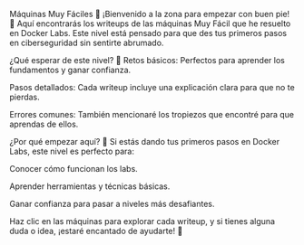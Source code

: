 Máquinas Muy Fáciles 🐣
¡Bienvenido a la zona para empezar con buen pie! 🚀 Aquí encontrarás los writeups de las máquinas Muy Fácil que he resuelto en Docker Labs. Este nivel está pensado para que des tus primeros pasos en ciberseguridad sin sentirte abrumado.

¿Qué esperar de este nivel? 🎯
Retos básicos: Perfectos para aprender los fundamentos y ganar confianza.

Pasos detallados: Cada writeup incluye una explicación clara para que no te pierdas.

Errores comunes: También mencionaré los tropiezos que encontré para que aprendas de ellos.

¿Por qué empezar aquí? 🤔
Si estás dando tus primeros pasos en Docker Labs, este nivel es perfecto para:

Conocer cómo funcionan los labs.

Aprender herramientas y técnicas básicas.

Ganar confianza para pasar a niveles más desafiantes.

Haz clic en las máquinas para explorar cada writeup, y si tienes alguna duda o idea, ¡estaré encantado de ayudarte! 🙌
